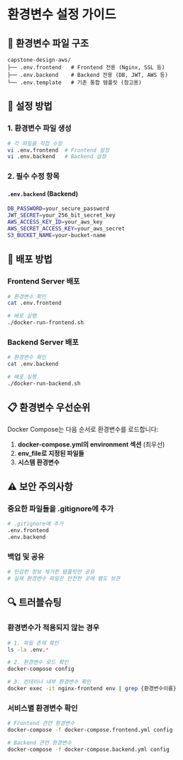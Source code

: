 # 환경변수 설정 가이드

## 📂 환경변수 파일 구조

```
capstone-design-aws/
├── .env.frontend   # Frontend 전용 (Nginx, SSL 등)
├── .env.backend    # Backend 전용 (DB, JWT, AWS 등)
└── .env.template   # 기존 통합 템플릿 (참고용)
```

## 🚀 설정 방법

### 1. 환경변수 파일 생성

```bash
# 각 파일을 직접 수정
vi .env.frontend  # Frontend 설정
vi .env.backend   # Backend 설정
```

### 2. 필수 수정 항목

#### `.env.backend` (Backend)

```bash
DB_PASSWORD=your_secure_password
JWT_SECRET=your_256_bit_secret_key
AWS_ACCESS_KEY_ID=your_aws_key
AWS_SECRET_ACCESS_KEY=your_aws_secret
S3_BUCKET_NAME=your-bucket-name
```

## 🔧 배포 방법

### Frontend Server 배포

```bash
# 환경변수 확인
cat .env.frontend

# 배포 실행
./docker-run-frontend.sh
```

### Backend Server 배포

```bash
# 환경변수 확인
cat .env.backend

# 배포 실행
./docker-run-backend.sh
```

## 📋 환경변수 우선순위

Docker Compose는 다음 순서로 환경변수를 로드합니다:

1. **docker-compose.yml의 environment 섹션** (최우선)
2. **env_file로 지정된 파일들**
3. **시스템 환경변수**

## ⚠️ 보안 주의사항

### 중요한 파일들을 .gitignore에 추가

```bash
# .gitignore에 추가
.env.frontend
.env.backend
```

### 백업 및 공유

```bash
# 민감한 정보 제거한 템플릿만 공유
# 실제 환경변수 파일은 안전한 곳에 별도 보관
```

## 🔍 트러블슈팅

### 환경변수가 적용되지 않는 경우

```bash
# 1. 파일 존재 확인
ls -la .env.*

# 2. 환경변수 로드 확인
docker-compose config

# 3. 컨테이너 내부 환경변수 확인
docker exec -it nginx-frontend env | grep {환경변수이름}
```

### 서비스별 환경변수 확인

```bash
# Frontend 관련 환경변수
docker-compose -f docker-compose.frontend.yml config

# Backend 관련 환경변수
docker-compose -f docker-compose.backend.yml config
```
